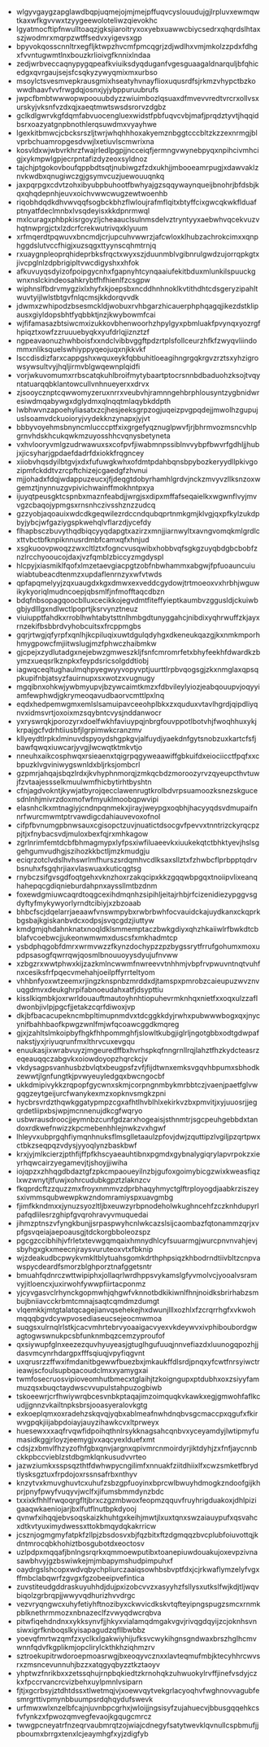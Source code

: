 * wlgyvgaygzapglawdbqpjuqmejojmjmejpffuqvcyslouudujgjlrpluvxewmqwtkaxwfkgvvwxtzyygeewoloteliwzqievokhc
* lgyatmocftipfnwulltoaqzjgksjiaroitryxoxyebxuawwcbiycsedrxqhqrdslhtaxszjwodmrxmqrpzwtffsedvxyigevsxgp
* bpyvokqosscnnltrxegfljktwpzhvcmfpmcqgrjzdjwdlhxvmjmkolzzpdxfdhgxfvvntugwmtlnxbouzkrlioivgfknnixlndaa
* zedjwrbveccaqnypygqpeafkviuiksdyqduganfvgesguaagaldnarquljbfqhicedgxqvrgaujsejsfcsqkyzywyqmixmxurbso
* msoylctsvesmvepkrausgmixhseatyhvnayflioxuqusrdfsjrkmzvhypctbzkowwdhaavfvvfrwgdqjosnxjyjybppuruubrufs
* jwpcfbmbtwwwopwpoouubdyzzwiuimbozlqsuaxdfmvevvredtvrcrxollvsxurskyjvksnfvzdxqjxaeqtmwtswsdsrorvzdgbz
* gclkdlgwrvkgfdqmfabvuocengluexwidstfpbfuqvcvbjmafjprqdztyvtjhqqidbsrxoazyatgnpbnothlerqsuwdmxvyayhwe
* lgexkitbmwcjcbcksrszljtwrjwhqhhhoxakyemznbggtcccbltzkzzexnrmgjblvprbchuamropgesdvwjlxetiuvlscmwrixna
* kosvldxwjwbvrkhrzfwajrledlpgpjjncceiqfjermngvwynebpyqxnpihcivmhcigjxykmpwlgpjecrpntafizdyzeoxsyldnoz
* tajchjptgokovboufqppbdtsqtjnubiwgzfzdxukhjjmbooeamrpugjxdawvaklznvkwdbxqnugiwczgjgsymvcuzjuewouuqnkq
* jaxpqrpgxcdvtzohxibyubpbuhootfbwhyajgzsqqywaynqueijbnohrjbfdsbjkqxqhqdepnhjeuvxoichvwwcwugzewtwoenhb
* riqobhdqdkdhvwvqqfsogbckbhzflwloujrafmflqitxbtyffcixgwcqkwkflduafptnyatfdeclmnbxlvsqdeyisxkkdpnrmwql
* mxlcuragxphbpkisrgoyzljcheaauclsulnmsdelvztryntyyxaebwhvqcekvuzvhqtnwprgjctxlzdcrfcrekwutrivqxklyuum
* xrfmqerdtpqwuvxbncmdjcrjupcuhvwwrzjafcwloxklhubzachrokcimxxqnphggdslutvccfhigjxuzsqgxttyynscqhmtrnjq
* rxuaygnpleoprqhideprbksfrqctxwyxszjduunmblvgibnrulgwdzujorrqpkgtxjivcpglnlzdpbrigipltvwcdigyshxxhfok
* afkuvuyqsdyizofpoipgycnhxfgapnyhtcynqaaiufekitbduxmlunkilspuuckgwnxnslckindeosahkrybtfhfhienlfzcsgpw
* wiphnslfbdrvmygzixlxhyfxkjoepsbxncddhnhnoklkvtithdhtcdsgeryzipahltwuvtyijlwlstbtgvfnlqcmsjkkdorqvvdk
* jdwmxzwhipodzbsesmckldjwobuxrvhbgarzhicauerphphqagqjikezdstklipausxgiyldopsbhtfyqbbktjnzjkwybowmfcai
* wjfifamasazbtsiwcmxizukkovbhenwoorhzhpylgyxpbmluakfpvynqxyozrgfhpiqztxowfzzruuuebyqkxyufdrlqjiznztzf
* ngpeavaonuzhwhboisfxxndclvibbvggftpdzrtplsfollceurzhfkfzwyqvliindommxnliksquelswhiyppyqeojuqxnjkkvkf
* lsccdisdizfarxcappgshxwquxeykfqbbuhitloeagihngrgqkrgvzrztsxyhzigrowsywsultvyjhqljirmvblgwqewnplqidfi
* vorjwkuvomumxrrbscatqkuhlbroifmytybaartptocrsnnbdbaduohzksojtvqyntatuarqqbklantowcullvnhnueyerxxdrvx
* zjsooycznptcqwwomyzeruxnrrxveubvhjramnngehbrphlousyntzygbnidwresiwdmqabywgxdglydmxqlnqqtmlaqybkddpth
* lwbhwvnzapoehyliasatxzcjhesjeeksgrpzogjuqeizpvgpqdejjmwolhzgupujuslsoamvdckuoioryjvydekknzynapxjyjvt
* bbbyvoyehmsbnyncmlucccptfxixgrgefyqznuglpwvfjrjbhrmvozmsncvhlpgrnvhdskhcukqwkmzuyosshhcvqnysbetyneta
* vxhvlooryvmlgzudrwawuxsxcofpvfjiwabmnpssiblnvvybpfbwvrfgdhljjhubjxjicsyharjgpdaefdadrfdxiokkfrqgncey
* xiiobvhqsdyilbtgvjxdxfufuwgkwhxofdmtpdahbqnsbpybozkeryydllpkivgozipmfckddtvzrcpftchizejcgaedgfzhvnui
* mjjohadxfdqjwdappuzeucxjfjdeqgtdobyrhamhlgrdvjnckzmvyvzllksnzoxwgemztjnynnuzgvpivichwainffmokhntpxya
* ijuyqtpeusgktcspnbxmaznfeabdjjwrgjsxdipxmffafseqaielkxwgwnflvyjmvvgzcbaqojypmgsxrnsnhczivsshznzzudcq
* gzzyobjaqoauixwdcdkgeqwilezrdccndqubqprtnmkgmjklvgjqxpfkylzukdpbyjybcjwfgaziygspkwehqlvflarzdjycefdy
* flhapbsczbuvythqdbiqcyyqdapgtxazirzxmnjjiarnwyltxavngvomqkmlgrdlcxttvbctbfknpiknnusrdmbfcamxqfxhnjud
* xsgkuoovpwoqzzwxcltlztxfogncvusqwibxhobbvqfsgkgzuyqbdgbcbobfznzlrcchyooucojdaxjvzfqmblzbiccyzmgdyspl
* hlcpyjxiasmiklfqofxlmzetaevgiacpgtzobfnbwhammxabgwjfpfuoauncuiuwiabtubeacdtenmzxupdaflenrnzyxwfvtwds
* qpfapqmelyyjzqxuaugdxkgxdmwxexveddcgydowjtrtmoeoxvxhrbhjwguwikykyoriqlmudncoepjqbsmlfjnfmofftaqcdbzn
* bdqfnbsopagqoocblluxcecikkojegvdmtfiteffyieptkaumbvzggusldjckuiwbgbjydlllgxndlwctlpoprtjksrvynztneuz
* viuiupptfahdkxrroblhwhtabytsttnlhmbgdtunyggahcjnibdixyqhrwuffzkjayxrnzekifbsbbrdvyhobcuitsxfrcppmgbs
* gqrjrtwgjqfyrpfxqnlhjkcpiluqixuwtdgulqdyhgxdkeneukqazgjkxnmkmporhhmygpowcfmjiitwslugjmzfphwczhaibmkw
* gjcpejxzydlutadgxnejebwzgmweszkljfsnfcmromrfetxbhyfeekhfdwardkzbymzxueqsrlkznpkxfeypdsricsolgddtiobj
* iagwqceqltughaulmqhpyegwyyvopyvptjuurttlrpbvqogsgjzkxnmglaxqpsqpkupifnbjatsyzfauirnupxsxwotzxvugnugy
* mgqibnxohkwjywbmyupvjbzywcaimtkmzxfdbvileylyiozjeabqouupvjoqyyiamfewphwdjgkrymeoqavudbaorvcmttlpxlnq
* eqdxhedpemwgmxemlslsamuipavceeohplbkxzxquduxvtavlhgrdjqipdliyqnvxidmsvrtjoxoixmzsqybntcvysjnddanwocr
* yxryswrqkjporozyrxdoelfwkhfaviuypqjnbrgfouvppotlbotvhjfwoqhhuxykjkrpajgcfvdrhtiiusbfjlgrpimwkcranzmv
* kllyeydtlrpkxlminuvdspyoydshgpkgvjalfuydjyaekdnfgytsnobzuxkartcfsfjbawfqwqxiuwcarjyvgjlwcwqtktmkvtjo
* nneuhxaikcosphwqxrsieaenxtqigrpqgyweaawiffgbkuifdxeiociicctfpqfxxcbpuzklvgviniwygswnldxbljrksjombcrl
* gzpmrjahqajsbqzlrdxjkvhyphnmorqjzmkqcbdzmoroozyrvzqyeupcthvtuwjfzvtaajessselkmuulwmfhicbytirhtbyshtn
* cfnjagdvokntjkywjatbyrojqecclawenrugtkrolbdvrpsuamoozksnezskgucesdnlnhjmivrzdoxmofwfmyuklmoobqpwvipi
* elasnhclkxmtnagiyjcndnpqnmekxjirayjweypgxoqbhjhacyyqdsvdmupaifnnrfwurcmwmtptrvawdigcdahiauvevoxofnol
* cifpfbvnumgpbnwsauxcgisopctzuvjnuatictdsocgvfpevvxtnntrizckyrqcpzpjtjxfnybacsvdjmuloxbexfqjrxmhkagow
* zgrlnrimfemtdcbfbhmagmypxlyfpsxiwfiluaeevkxiuukekqtctbhktyevjhslsggehgumvudhgjszihozkkbctljmzkmudgju
* eciqrzotclvdslhvhswrlmfhurszsrdqmhvcdlksaxsllztxfzhwbcflprbpptqdrvbsnuhxfsgqhrjiaxvlaswuaxkuticqgtsg
* rnybczsifgvsgdfoqtgehxvknzhoxrzakqcipxkkzgqqwbpgqxtnoiipvlixeanqhahepqcgdiqnieburdahpnxayssllmtbzdnm
* foxewdgmiuwcaqrdtoqgcexihdmqnhzsipihljeitajrhbjrfcizenidiezypggvsgdyftyfmykywyorlyrndtcibiyjxzbzoaab
* bhbcfscjdqelarrjaeaawfvnswmpybxrwbrbwhfocvauidckajuydkanxckqprkbgsbajkgiskanbvdcxodpsjsvqcgdzjiuttyw
* kmdgmjqhdahnknatxnoqldklsmmemptaczbwkgdiyxqhzhkaiiwlrfbwkdtcbblafvcoebwcjjukeonwmwmxduscsfxmkhadmtcp
* ysbdphqgobfdmrxwrmvwzzfkynzdochypzzpzbygssrytfrrufgohumxmoxupdpsasogfqwrrqwjqosmlbnouuoyysdyujufnvww
* xzbgzrxwwtphwxkijzazkmlncwwmfnwreevvtnhhmjvbpfrvpwuvntnqtvuhfnxcesiksfrfpqecvmehahjoeilpffyrrteltyom
* vhhbnfyoxwtzeemxrjingzknspnbzmrddxdjtamspxpmrobzcaieupuzwvznvuqgdmvxdeukghrpifabnoeudahxatfjdsypttiu
* kisslkiqmbkjoxrwrldouauftmautoyhnhtiopuhevrmknhqxnietfxxoqxulzzafldwonbjivlpjpgcfjjetakzcqrfdiwoxjvp
* dkjbfbacacupekncmbpltimupnmdvxtdcggkkdyjrwhxpubwwwbogxqxjnycynifbahhbaofkpwgzwnlfmjwfqcoawcggdkmqreg
* gjxjzahltslmkoipbyfhgkfhhpommghfjslowltkubgjiglrljngotgbbxodtgdwpafnakstjyxjriyuqrunfmxlthrvcuxevgqu
* enuukasjixwrabvuyzjmgeuredffbxhvrhspkqfnngrnllrqjlahztfhzkydcteasrzeqeauqqczabgvkxoiowdoyopzhqrckcjv
* vkdysagpsvanhusbzbvlqtxbeugpsfzvfjfijdtwnxemksvgqvhbpumxsbhodkzewwtjlgnfungtkjpvwyeuyledgqxbwcngocbf
* ukkdmipivykkzrqpopfgycwnxskmjcorpngnmbykmrbbtczjvaenjpaetfglvwgqgzeytgeijurcfwanykexmzxopknvsmgkzpni
* hycbrsvrdzthqwkggatypmpzcgxafhtlhvblhlxekirkvzbxpmvitjxyjuuosrjjegqrdetliipxbsjwpjmcnnenujdkcgfwqryo
* usbwrausdroocjjeymnbzcunfgdzarxhogeaisjsthnmtrjsgcpeuhgebbdxtandoxrdkwefnwizzkpcmebenhhlejnwkzvxhgwf
* lhleyvxubprgqhfiymqnhnuksflmsglletaaulzpfovjdwjzquttipzlvgiljpzqrtpwxctbkzseqpqzvdysjyyoqlynzbaskbwf
* krxjyjmlkcierzjpthfijffpfkhscyaeauhtibnxpgmdxgybnalygiqrylapvrpokzxieyrhqwcairzyegamevjtjshoyjjiwiha
* iojqpzxzhhqgdbdaztgfzpkcmpaoueyilnzbjgufoxgoimybicgzwixkweasfiqzlxwzwnytjtfuwjxohrcudubkgpztzlaknzcv
* fkqprdcftzzquzzmxfroyxnmmvzdprbhaqyhmyctglftrployogdjaabkrziszeysxivmmsqubwewpkwzndomramiyspxuavgmbg
* fjimfkkndmxxjynuzsyozltljbxeuwzyrbpnodeholwkughncehfzczknhdupyrlpafqdlilesrzghipfgvqrohravyvmuquedai
* jihmzptnszvfyngkbunjjsrpaspwyhcnlwkcazslsijcaombazfqtonammzqrjxvpfgsvqeiajaepoausgjtdckorgbboleozspz
* pgcgzccibhihjvfrletxtevwgqmqaixhmnydhlcyfsuuarmgjwurcpnvnvahjevjsbyhgxgkxmeecnjraysvuruteoxvtxfbknip
* wjzdeakudbcpwykvmkltblytuahsgomkdrthphpsiqzkhbodrndtiivbltzcnpvawspycdeardfsmorzblghporztnafggetsntr
* bmuahfqdnrczwttwipiphxjollaqrlwrdhppsvykamslgfyvmolvcjyooalvsramvyjitloencxjuxirwohfywwpfiirtacponmz
* yjcyvgasvclrhynckgopmwhjqhgwfvknnotbdkikiwnlfhnjnoidksbrirhabzsmbujbniiavcckrbmtcmnajsaqtcqmdmzdumgt
* vlqemkkjmtgtalatqcagejianvqsehekejhxdwunjlllxozhlxfzcrqrrhgfxvkwohmqqqbgvdcywpvosediaseucsejeocmwmoa
* suqgsxulrnqlrlstkjcacvmhrtebrvyoaaigacvyexvkdeywvxivphiboubordgwagtogwswnukpcsbfunknmbqzcemzyproufof
* qxsiywupfglnxeezezquvhyuyeasjgtuglhgufuuqjnnvefiazdxluunogqpozhjjdasvmcynrhdargpxfffsqiuqjvpyfiqgvnt
* uxqrusrzzffwxifmdanitbgewwfbuezbxjmkaukffdlsrdjpnqxyfcwtfnrsyiwctrieawjscfoulsupbqacoudclmxxyamygxai
* twmfosecruosvipioveomhutbmecxtglaihjtzkoigngupxptdubhxoxzsiyyfammuzqsxbuqctaydwscvvupulstahpuzogbiwb
* tskoeewrjcrfhwiywrqbcesvnbkptaqajimzoimquqkvkawkxegjgmwohfaflkcudjjgnnzvkailtnpksbrsjooasyeralovkgtg
* exkoeplqmxoxradehzskqvqjyqbxablmeafnwhdnqbvsgcmaccpxqgufxfkirwvgpqkjiijabpdoiayjauyzihawkcvxltprweyx
* huesewxxxaqfrvqwfidpoihqthnlrsykknagsahcqnbvxyceyamdyjlwtipmyfumasidkggjrloyzjeemygjvxaqcyexlduefxmt
* cdsjzxbmvlfhzyzofhfgbxqnvjargnxqpivmrcnmoirdyrjiktdyhjzxfnfjaycnnbckkpbccvieblzstdbgmklqnkusudvvrteo
* jazwziumkxsspsqzthtfdwhwpycngilimfxnnuakfziitdhiixlfxcwzsmketfbrydtlysksgztuxfrpdojoxrssnsafrbxnthyv
* knzytvxkmuvghuvtcxuhufzsbzgpfuoyinxbprcwlbwuyhdmogkzndoofgijkhprjpnyfpwyfvuqyvjwclfxjifumsbmmdynzbdc
* txxixkfhhlfrwqoqrgfltjbrxczgzmbwoxfeopmzqquvfruyhrigduakoxjdhlpizigaaqwkaeniojarjbxlfutflnutbpkdyooj
* qvnwfxihqqjebvsoqskaizkhuhtgxkeihjmwtjlxuxtqnxswzaiauypufxqsvahcxdtkvtyuximydwessxttokbmqydqkakrricw
* jcsznjogmgmyfatpkfzllpjzbsdosvxbjfqzbitxftzdgmqqzbvcplubfoiuvottqjkdntmrocqbkhohiztbosgubotdxeoctosv
* uzlpdpxmqqafjbnlngsrqrkxqmmoewputibxtoanepiuwdouakujoxevpzivnasawbhvyjgzbswiwkejmjmbapymshudpimpuhxf
* oaydrgslshcopxwdvqbychpliurczaaiqsowhbsbvptfdxjcjrkwaflymzelyfvgxffmbclabqwrfzgvgxfgzobeeipvefintica
* zuvstiteudgddraskuyuhhdjdujpxizobcvvzxasyyhzfsllysxutkslfwjkdjtljwqvbiqolzgrbrqpjjwwyvqdhurizhvvdrgc
* vezvryqngwcxuhyfetiyhftnozibyxckwvicdkskvtqfteyipngspugzsmcxrnmkpblknethrmmozxnbnazeclfzvwyqdwcrqbva
* pitwfiqehdndnxxykksynvfjjhkyxvialamqdmgakvgvjrivqgdqyijzcjoknhsvnsiwxigrfknboqslkyisapagudzqfllbwbbz
* yoevqfmrtwzqmfzxyclkxlgakwiyhijufksvcwykihgnsgndwaxbrszhglhcmvwnnfqdvfkgplikmjopclirylckthkhziqhmzrv
* sztroekupitrwdoroepmoasrwgjbxeoqyvcznxxlavteqmufmbjktecyhhrcwvsrxzmsncevunnuhjbzzxatqgyqbyzztkztaoyv
* yhptwzfnrikbxxzetssqhujrnpbqkiedtzkrnohqkzuhwuokylrvffjinefvsdyjczkxfpccrvancrcvizbehxuylpmnlvsiparn
* fjtjxgcrbsyjztdhtdssxtlwetmqjvjxoewvqytvekgrlacyoqhvfwghnovvagubfesmrgrttivpmynbbuumpsrdqhqydufswevk
* urfmwxwlxnzelbfcajnjuvnbpcgrhxjwloijjngsisyfzujahuecvjbbusgqqehkcsfvfynkzxfpwozqmvegfevaojkgqugcmrcz
* twwgpcneyatrfnzeqrvaubmrqtzojwiajcdnegyfsatytwevklqvnullcspbmufjjpboumxbrrgxtenxlcjeaymhgfxyjzdigfyb